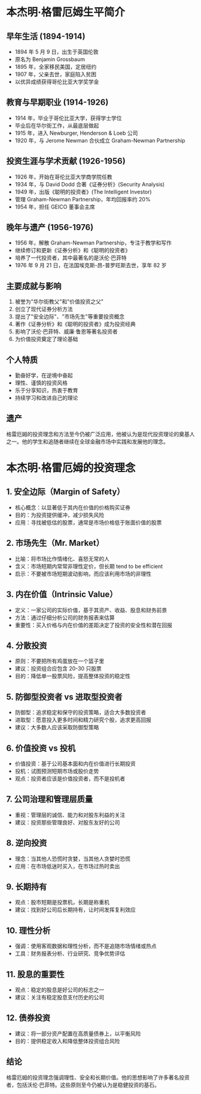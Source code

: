 # 本杰明·格雷厄姆生平简介

## 早年生活 (1894-1914)

- 1894 年 5 月 9 日，出生于英国伦敦
- 原名为 Benjamin Grossbaum
- 1895 年，全家移民美国，定居纽约
- 1907 年，父亲去世，家庭陷入贫困
- 以优异成绩获得哥伦比亚大学奖学金

## 教育与早期职业 (1914-1926)

- 1914 年，毕业于哥伦比亚大学，获得学士学位
- 毕业后在华尔街工作，从最底层做起
- 1915 年，进入 Newburger, Henderson & Loeb 公司
- 1920 年，与 Jerome Newman 合伙成立 Graham-Newman Partnership

## 投资生涯与学术贡献 (1926-1956)

- 1926 年，开始在哥伦比亚大学商学院任教
- 1934 年，与 David Dodd 合著《证券分析》(Security Analysis)
- 1949 年，出版《聪明的投资者》(The Intelligent Investor)
- 管理 Graham-Newman Partnership，年均回报率约 20%
- 1954 年，担任 GEICO 董事会主席

## 晚年与遗产 (1956-1976)

- 1956 年，解散 Graham-Newman Partnership，专注于教学和写作
- 继续修订和更新《证券分析》和《聪明的投资者》
- 培养了一代投资者，其中最著名的是沃伦·巴菲特
- 1976 年 9 月 21 日，在法国埃克斯-昂-普罗旺斯去世，享年 82 岁

## 主要成就与影响

1. 被誉为"华尔街教父"和"价值投资之父"
2. 创立了现代证券分析方法
3. 提出了"安全边际"、"市场先生"等重要投资概念
4. 著作《证券分析》和《聪明的投资者》成为投资经典
5. 影响了沃伦·巴菲特、威廉·鲁恩等著名投资者
6. 为价值投资奠定了理论基础

## 个人特质

- 勤奋好学，在逆境中奋起
- 理性、谨慎的投资风格
- 乐于分享知识，热衷于教育
- 持续学习和改进自己的理论

## 遗产

格雷厄姆的投资理念和方法至今仍被广泛应用，他被认为是现代投资理论的奠基人之一。他的学生和追随者继续在全球金融市场中实践和发展他的理念。

# 本杰明·格雷厄姆的投资理念

## 1. 安全边际（Margin of Safety）

- 核心概念：以显著低于其内在价值的价格购买证券
- 目的：为投资提供缓冲，减少损失风险
- 应用：寻找被低估的股票，通常是市场价格低于账面价值的股票

## 2. 市场先生（Mr. Market）

- 比喻：将市场比作情绪化、喜怒无常的人
- 含义：市场短期内常常非理性定价，但长期 tend to be efficient
- 启示：不要被市场短期波动影响，而应该利用市场的非理性

## 3. 内在价值（Intrinsic Value）

- 定义：一家公司的实际价值，基于其资产、收益、股息和财务前景
- 方法：通过仔细分析公司的财务报表来估算
- 重要性：买入价格与内在价值的差距决定了投资的安全性和潜在回报

## 4. 分散投资

- 原则：不要把所有鸡蛋放在一个篮子里
- 建议：投资组合应包含 20-30 只股票
- 目的：降低单一股票风险，提高整体投资的稳定性

## 5. 防御型投资者 vs 进取型投资者

- 防御型：追求稳定和保守的投资策略，适合大多数投资者
- 进取型：愿意投入更多时间和精力研究个股，追求更高回报
- 建议：大多数人应该采取防御型策略

## 6. 价值投资 vs 投机

- 价值投资：基于公司基本面和内在价值进行长期投资
- 投机：试图预测短期市场或股价走势
- 观点：投资者应该是价值投资者，而不是投机者

## 7. 公司治理和管理层质量

- 重视：管理层的诚信、能力和对股东利益的关注
- 建议：投资那些管理良好、对股东友好的公司

## 8. 逆向投资

- 理念：当其他人恐慌时贪婪，当其他人贪婪时恐慌
- 应用：在市场低迷时买入，在市场过热时卖出

## 9. 长期持有

- 观点：股市短期是投票机，长期是称重机
- 建议：找到好公司后长期持有，让时间发挥复利效应

## 10. 理性分析

- 强调：使用客观数据和理性分析，而不是追随市场情绪或热点
- 工具：财务报表分析、行业研究、竞争优势评估

## 11. 股息的重要性

- 观点：稳定的股息是好公司的标志之一
- 建议：关注有稳定股息支付历史的公司

## 12. 债券投资

- 建议：将一部分资产配置在高质量债券上，以平衡风险
- 目的：提供稳定收入和降低整体投资组合风险

## 结论

格雷厄姆的投资理念强调理性、安全和长期价值。他的思想影响了许多著名投资者，包括沃伦·巴菲特。这些原则至今仍被认为是稳健投资的基石。
